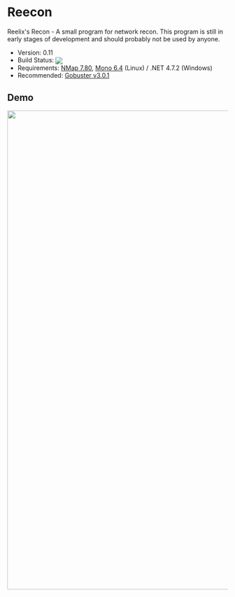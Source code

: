 # Reecon

Reelix's Recon - A small program for network recon. This program is still in early stages of development and should probably not be used by anyone.
- Version: 0.11
- Build Status: <img src = "https://travis-ci.com/Reelix/Reecon.svg?branch=master" valign="middle" />
- Requirements: [NMap 7.80](https://nmap.org/download.html), [Mono 6.4](https://www.mono-project.com/download/stable/) (Linux) / .NET 4.7.2 (Windows)
- Recommended: [Gobuster v3.0.1](https://github.com/OJ/gobuster)

Demo
----
<img src = "https://i.imgur.com/0PEURrS.png" width="830" height="1095" />
